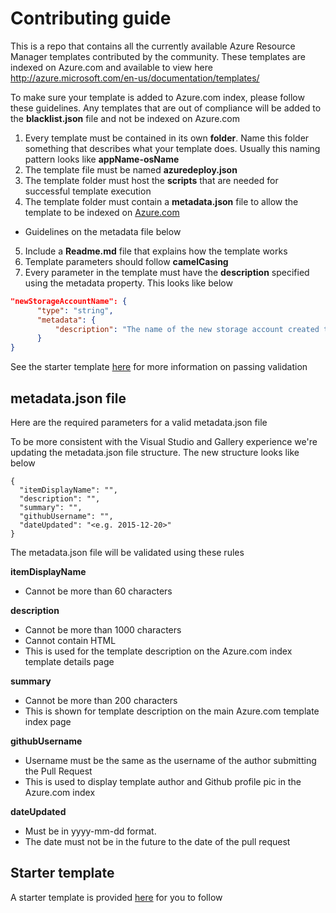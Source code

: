 # Contributing guide

This is a repo that contains all the currently available Azure Resource Manager templates contributed by the community. These templates are indexed on Azure.com and available to view here http://azure.microsoft.com/en-us/documentation/templates/

To make sure your template is added to Azure.com index, please follow these guidelines. Any templates that are out of compliance will be added to the **blacklist.json** file and not be indexed on Azure.com

1.	Every template must be contained in its own **folder**. Name this folder something that describes what your template does. Usually this naming pattern looks like **appName-osName**
2.	The template file must be named **azuredeploy.json**
3.	The template folder must host the **scripts** that are needed for successful template execution
4.	The template folder must contain a **metadata.json** file to allow the template to be indexed on [Azure.com](http://azure.microsoft.com)
  *	Guidelines on the metadata file below
5. Include a **Readme.md** file that explains how the template works
6. Template parameters should follow **camelCasing**
7. Every parameter in the template must have the **description** specified using the metadata property. This looks like below
  ```json
  "newStorageAccountName": {
        "type": "string",
        "metadata": {
            "description": "The name of the new storage account created to store the VMs disks"
        }
  }
  ```
See the starter template [here](https://github.com/Azure/azure-quickstart-templates/tree/master/100-starter-template-with-validation) for more information on passing validation


## metadata.json file

Here are the required parameters for a valid metadata.json file

To be more consistent with the Visual Studio and Gallery experience we're updating the metadata.json file structure. The new structure looks like below

    {
      "itemDisplayName": "",
      "description": "",
      "summary": "",
      "githubUsername": "",
      "dateUpdated": "<e.g. 2015-12-20>"
    }

The metadata.json file will be validated using these rules

**itemDisplayName**
*	Cannot be more than 60 characters

**description**
*	Cannot be more than 1000 characters
*	Cannot contain HTML
* This is used for the template description on the Azure.com index template details page

**summary**
*	Cannot be more than 200 characters
* This is shown for template description on the main Azure.com template index page

**githubUsername**
*	Username must be the same as the username of the author submitting the Pull Request
* This is used to display template author and Github profile pic in the Azure.com index

**dateUpdated**
*	Must be in yyyy-mm-dd format.
*	The date must not be in the future to the date of the pull request

## Starter template

A starter template is provided [here](https://github.com/Azure/azure-quickstart-templates/tree/master/100-starter-template-with-validation) for you to follow
